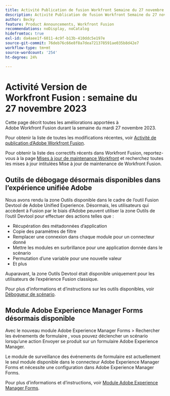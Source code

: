 ```yaml
---
title: Activité Publication de fusion Workfront Semaine du 27 novembre 2023
description: Activité Publication de fusion Workfront Semaine du 27 novembre 2023
author: Becky
feature: Product Announcements, Workfront Fusion
recommendations: noDisplay, noCatalog
hidefromtoc: true
exl-id: da4aee1f-6011-4c9f-b13b-410ddc5e197e
source-git-commit: 76deb76c66e8f8a7dea721378591ae035b8d42e7
workflow-type: tm+mt
source-wordcount: '254'
ht-degree: 24%

---
```


# Activité Version de Workfront Fusion : semaine du 27 novembre 2023

Cette page décrit toutes les améliorations apportées à Adobe Workfront Fusion durant la semaine du mardi 27 novembre 2023.

Pour obtenir la liste de toutes les modifications récentes, voir [Activité de publication d’Adobe Workfront Fusion](../../../product-announcements/product-releases/fusion-release-activity/fusion-release-activity.md).

Pour obtenir la liste des correctifs récents dans Workfront Fusion, reportez-vous à la page [Mises à jour de maintenance Workfront](https://experienceleague.adobe.com/docs/workfront-known-issues/releases/current-updates.html?lang=fr) et recherchez toutes les mises à jour intitulées Mise à jour de maintenance de Workfront Fusion.

## Outils de débogage désormais disponibles dans l’expérience unifiée Adobe

Nous avons rendu la zone Outils disponible dans le cadre de l’outil Fusion Devtool de Adobe Unified Experience. Désormais, les utilisateurs qui accèdent à Fusion par le biais d’Adobe peuvent utiliser la zone Outils de l’outil Devtool pour effectuer des actions telles que :

* Récupération des métadonnées d’application
* Copie des paramètres de filtre
* Remplacer une connexion dans chaque module pour un connecteur donné
* Mettre les modules en surbrillance pour une application donnée dans le scénario
* Permutation d’une variable pour une nouvelle valeur
* Et plus

Auparavant, la zone Outils Devtool était disponible uniquement pour les utilisateurs de l’expérience Fusion classique.

Pour plus d’informations et d’instructions sur les outils disponibles, voir [Débogueur de scénario](/help/quicksilver/workfront-fusion/scenarios/debug-scenarios-with-dev-tool.md#tools).

## Module Adobe Experience Manager Forms désormais disponible

Avec le nouveau module Adobe Experience Manager Forms > Rechercher les événements de formulaire , vous pouvez déclencher un scénario lorsqu’une action Envoyer se produit sur un formulaire Adobe Experience Manager.

Le module de surveillance des événements de formulaire est actuellement le seul module disponible dans le connecteur Adobe Experience Manager Forms et nécessite une configuration dans Adobe Experience Manager Forms.

Pour plus d’informations et d’instructions, voir [Module Adobe Experience Manager Forms](/help/quicksilver/workfront-fusion/apps-and-their-modules/aem-forms-modules.md).
